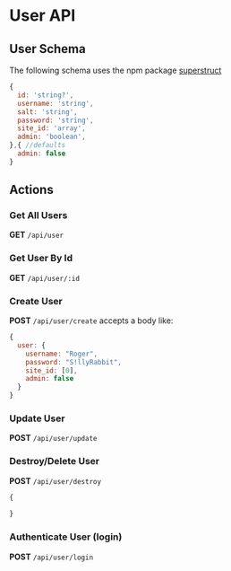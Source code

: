 # User API
## User Schema

The following schema uses the npm package [superstruct](https://www.npmjs.com/package/superstruct)
```js
{
  id: 'string?',
  username: 'string',
  salt: 'string',
  password: 'string',
  site_id: 'array',
  admin: 'boolean',
},{ //defaults
  admin: false
}
```

## Actions
### Get All Users
**GET** `/api/user`
### Get User By Id
**GET** `/api/user/:id`
### Create User
**POST** `/api/user/create`
accepts a body like:
``` js
{
  user: {
    username: "Roger",
    password: "S!llyRabbit",
    site_id: [0],
    admin: false
  }
}
```
### Update User
**POST** `/api/user/update`
### Destroy/Delete User
**POST** `/api/user/destroy`
```js
{
  
}
```
### Authenticate User (login)
**POST** `/api/user/login`
